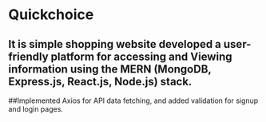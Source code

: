 ﻿# Quickchoice
 ## It is simple shopping website developed a user-friendly platform for accessing and Viewing information using the MERN (MongoDB, Express.js, React.js, Node.js) stack. 
 ##Implemented Axios for API data fetching, and added validation for signup and login pages.
